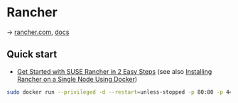 # Rancher

→ [rancher.com](https://rancher.com/), [docs](https://rancher.com/docs/rancher/v2.6/en/)

## Quick start

* [Get Started with SUSE Rancher in 2 Easy Steps](https://www.suse.com/products/suse-rancher/get-started/)
(see also [Installing Rancher on a Single Node Using Docker](https://rancher.com/docs/rancher/v2.6/en/installation/other-installation-methods/single-node-docker/))

```bash
sudo docker run --privileged -d --restart=unless-stopped -p 80:80 -p 443:443 rancher/rancher
```
